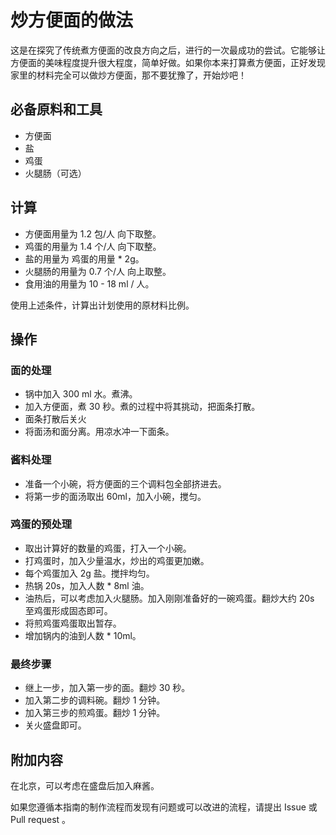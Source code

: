 # 炒方便面的做法

这是在探究了传统煮方便面的改良方向之后，进行的一次最成功的尝试。它能够让方便面的美味程度提升很大程度，简单好做。如果你本来打算煮方便面，正好发现家里的材料完全可以做炒方便面，那不要犹豫了，开始炒吧！

## 必备原料和工具

* 方便面
* 盐
* 鸡蛋
* 火腿肠（可选）

## 计算

* 方便面用量为 1.2 包/人 向下取整。
* 鸡蛋的用量为 1.4 个/人 向下取整。
* 盐的用量为 鸡蛋的用量 * 2g。
* 火腿肠的用量为 0.7 个/人 向上取整。
* 食用油的用量为 10 - 18 ml / 人。

使用上述条件，计算出计划使用的原材料比例。

## 操作

### 面的处理

* 锅中加入 300 ml 水。煮沸。
* 加入方便面，煮 30 秒。煮的过程中将其挑动，把面条打散。
* 面条打散后关火
* 将面汤和面分离。用凉水冲一下面条。

### 酱料处理

* 准备一个小碗，将方便面的三个调料包全部挤进去。
* 将第一步的面汤取出 60ml，加入小碗，搅匀。

### 鸡蛋的预处理

* 取出计算好的数量的鸡蛋，打入一个小碗。
* 打鸡蛋时，加入少量温水，炒出的鸡蛋更加嫩。
* 每个鸡蛋加入 2g 盐。搅拌均匀。
* 热锅 20s，加入人数 * 8ml 油。
* 油热后，可以考虑加入火腿肠。加入刚刚准备好的一碗鸡蛋。翻炒大约 20s 至鸡蛋形成固态即可。
* 将煎鸡蛋鸡蛋取出暂存。
* 增加锅内的油到人数 * 10ml。

### 最终步骤

* 继上一步，加入第一步的面。翻炒 30 秒。
* 加入第二步的调料碗。翻炒 1 分钟。
* 加入第三步的煎鸡蛋。翻炒 1 分钟。
* 关火盛盘即可。

## 附加内容

在北京，可以考虑在盛盘后加入麻酱。

如果您遵循本指南的制作流程而发现有问题或可以改进的流程，请提出 Issue 或 Pull request 。
